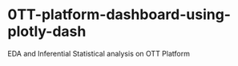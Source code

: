 # 0TT-platform-dashboard-using-plotly-dash
EDA and Inferential Statistical analysis on OTT Platform
